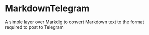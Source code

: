 # MarkdownTelegram
A simple layer over Markdig to convert Markdown text to the format required to post to Telegram
